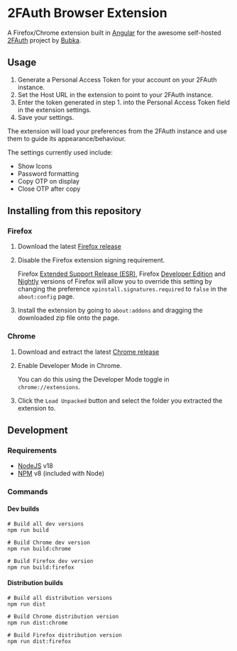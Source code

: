 # 2FAuth Browser Extension

A Firefox/Chrome extension built in [Angular](https://angular.io/) for the awesome self-hosted [2FAuth](https://github.com/Bubka/2FAuth) project by [Bubka](https://github.com/Bubka).

## Usage

1. Generate a Personal Access Token for your account on your 2FAuth instance.
2. Set the Host URL in the extension to point to your 2FAuth instance.
3. Enter the token generated in step 1. into the Personal Access Token field in the extension settings.
4. Save your settings.

The extension will load your preferences from the 2FAuth instance and use them to guide its appearance/behaviour.

The settings currently used include:
- Show Icons
- Password formatting
- Copy OTP on display
- Close OTP after copy


## Installing from this repository

### Firefox
1. Download the latest [Firefox release](https://github.com/josh-gaby/2fauth-browser-extension/releases/download/pre-release/2fauth-firefox-2023.5.0-alpha.zip)
2. Disable the Firefox extension signing requirement.

   Firefox [Extended Support Release (ESR)](https://www.mozilla.org/firefox/organizations/), Firefox [Developer Edition](https://www.mozilla.org/firefox/developer/) and [Nightly](https://nightly.mozilla.org/) versions of Firefox will allow you to override this setting by changing the preference `xpinstall.signatures.required` to `false` in the `about:config` page.
3. Install the extension by going to `about:addons` and dragging the downloaded zip file onto the page.


### Chrome
1. Download and extract the latest [Chrome release](https://github.com/josh-gaby/2fauth-browser-extension/releases/download/pre-release/2fauth-chrome-2023.5.0-alpha.zip)
2. Enable Developer Mode in Chrome.

   You can do this using the Developer Mode toggle in `chrome://extensions`.
3. Click the `Load Unpacked` button and select the folder you extracted the extension to.


## Development 

### Requirements

- [NodeJS](https://nodejs.com) v18
- [NPM](https://npmjs.com) v8 (included with Node)

### Commands
#### Dev builds
```shell
# Build all dev versions
npm run build

# Build Chrome dev version
npm run build:chrome

# Build Firefox dev version
npm run build:firefox
```

#### Distribution builds
```shell
# Build all distribution versions
npm run dist

# Build Chrome distribution version
npm run dist:chrome

# Build Firefox distribution version
npm run dist:firefox
```

